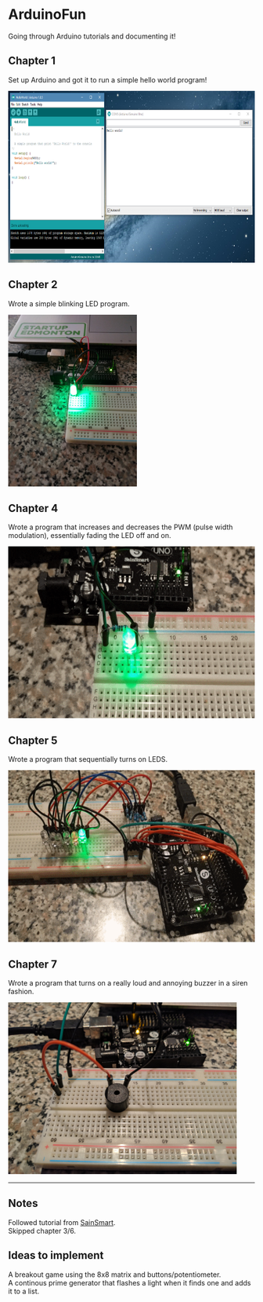 # ArduinoFun
Going through Arduino tutorials and documenting it!

## Chapter 1
Set up Arduino and got it to run a simple hello world program!

<img src="https://github.com/dhaberst/ArduinoFun/blob/master/docs/img/HelloWorld.PNG" height="350px">

## Chapter 2
Wrote a simple blinking LED program.

<img src="https://github.com/dhaberst/ArduinoFun/blob/master/docs/img/Chapter2BlinkLED.jpg" height="350px">

## Chapter 4
Wrote a program that increases and decreases the PWM (pulse width modulation), essentially fading the LED off and on.

<img src="https://github.com/dhaberst/ArduinoFun/blob/master/docs/img/Chapter4FadeLED.gif" height="350px">

## Chapter 5
Wrote a program that sequentially turns on LEDS.

<img src="https://github.com/dhaberst/ArduinoFun/blob/master/docs/img/Chapter5AdvertisingLED.gif" height="350px">

## Chapter 7
Wrote a program that turns on a really loud and annoying buzzer in a siren fashion.

<img src="https://github.com/dhaberst/ArduinoFun/blob/master/docs/img/Chapter7Buzzer.jpg" height="350px">

<hr>

## Notes
Followed tutorial from [SainSmart](https://www.sainsmart.com/).<br>
Skipped chapter 3/6.

## Ideas to implement
A breakout game using the 8x8 matrix and buttons/potentiometer.<br>
A continous prime generator that flashes a light when it finds one and adds it to a list.
